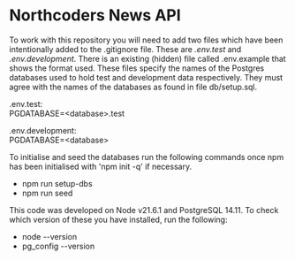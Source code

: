 # Northcoders News API

To work with this repository you will need to add two files which have been
intentionally added to the .gitignore file. These are *.env.test* and
*.env.development*. There is an existing (hidden) file called .env.example
that shows the format used. These files specify the names of the Postgres
databases used to hold test and development data respectively. They must
agree with the names of the databases as found in file db/setup.sql.

.env.test:  
PGDATABASE=\<database\>.test

.env.development:  
PGDATABASE=\<database\>

To initialise and seed the databases run the following commands once npm
has been initialised with 'npm init -q' if necessary.

* npm run setup-dbs
* npm run seed

This code was developed on Node v21.6.1 and PostgreSQL 14.11. To check which
version of these you have installed, run the following:

* node --version
* pg_config --version